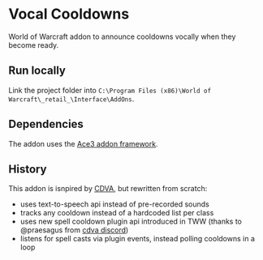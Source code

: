 # Vocal Cooldowns

World of Warcraft addon to announce cooldowns vocally when they become ready.

## Run locally

Link the project folder into `C:\Program Files (x86)\World of Warcraft\_retail_\Interface\AddOns`.

## Dependencies

The addon uses the [Ace3 addon framework](https://www.wowace.com/projects/ace3).

## History

This addon is isnpired by [CDVA](https://www.curseforge.com/wow/addons/cdva-cooldown-vocal-announcement-retail), but rewritten from scratch:
* uses text-to-speech api instead of pre-recorded sounds
* tracks any cooldown instead of a hardcoded list per class
* uses new spell cooldown plugin api introduced in TWW (thanks to @praesagus from [cdva discord](https://discord.gg/QsPCjx28))
* listens for spell casts via plugin events, instead polling cooldowns in a loop
